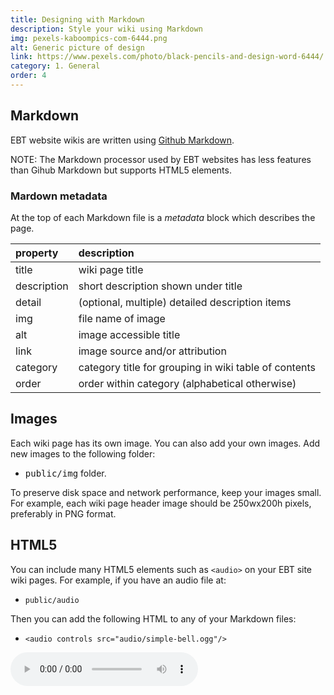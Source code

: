 ```yaml
---
title: Designing with Markdown
description: Style your wiki using Markdown
img: pexels-kaboompics-com-6444.png
alt: Generic picture of design
link: https://www.pexels.com/photo/black-pencils-and-design-word-6444/
category: 1. General
order: 4
---
```


## Markdown
EBT website wikis are written using
[Github Markdown](https://www.markdownguide.org/basic-syntax).

NOTE: The Markdown processor used by EBT websites 
has less features than Gihub Markdown but
supports HTML5 elements.

### Mardown metadata
At the top of each Markdown file is a *metadata* block which
describes the page.

| property | description |
| :---- | :---- |
| title | wiki page title |
| description | short description shown under title |
| detail | (optional, multiple) detailed description items |
| img | file name of image |
| alt | image accessible title |
| link | image source and/or attribution |
| category | category title for grouping in wiki table of contents |
| order | order within category (alphabetical otherwise) |

## Images

Each wiki page has its own image. 
You can also add your own images.
Add new images to the following folder:

* <kbd>public/img</kbd> folder.

To preserve disk space and network performance, keep your images small.
For example, each wiki page header image should be 250wx200h pixels, preferably in PNG format.

## HTML5
You can include many HTML5 elements such as `<audio>` on your
EBT site wiki pages. 
For example, if you have an audio file at:

* ```public/audio```

Then you can add the following HTML to any of your Markdown files:

* ``` <audio controls src="audio/simple-bell.ogg"/> ```

<audio controls src="audio/simple-bell.ogg"/>

## Emojis
Copy emojis from [emojipedia](https://emojipedia.org/red-heart/).
For example, here is a red heart:

❤️

